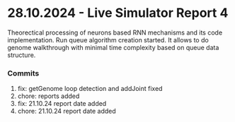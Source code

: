 <h1>28.10.2024 - Live Simulator Report 4</h1>

<p>
    Theorectical processing of neurons based RNN mechanisms and its code implementation. Run queue algorithm creation started. It allows to do genome walkthrough with minimal time complexity based on queue data structure.
</p>

<h3>Commits</h3>
<ol>
    <li>fix: getGenome loop detection and addJoint fixed</li>
    <li>chore: reports added</li>
    <li>fix: 21.10.24 report date added</li>
    <li>chore: 21.10.24 report date added</li>
</ol>